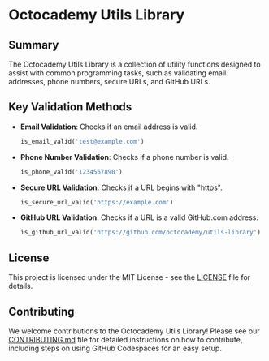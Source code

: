 # Octocademy Utils Library

## Summary

The Octocademy Utils Library is a collection of utility functions designed to assist with common programming tasks, such as validating email addresses, phone numbers, secure URLs, and GitHub URLs.

## Key Validation Methods

- **Email Validation**: Checks if an email address is valid.
  ```python
  is_email_valid('test@example.com')
  ```
- **Phone Number Validation**: Checks if a phone number is valid.
  ```python
  is_phone_valid('1234567890')
  ```
- **Secure URL Validation**: Checks if a URL begins with "https".
  ```python
  is_secure_url_valid('https://example.com')
  ```
- **GitHub URL Validation**: Checks if a URL is a valid GitHub.com address.
  ```python
  is_github_url_valid('https://github.com/octocademy/utils-library')
  ```

## License

This project is licensed under the MIT License - see the [LICENSE](LICENSE) file for details.

## Contributing

We welcome contributions to the Octocademy Utils Library! Please see our [CONTRIBUTING.md](CONTRIBUTING.md) file for detailed instructions on how to contribute, including steps on using GitHub Codespaces for an easy setup.

